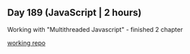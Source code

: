 ## Day 189 (JavaScript | 2 hours)

Working with "Multithreaded Javascript" - finished 2 chapter

[working repo](https://github.com/alexvyber/multithreaded-javascript.git)
